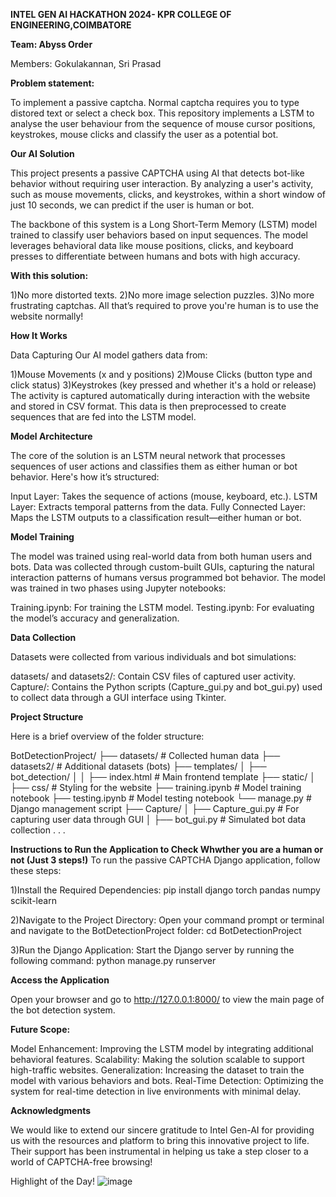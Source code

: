 **INTEL GEN AI HACKATHON 2024- KPR COLLEGE OF ENGINEERING,COIMBATORE**

**Team: Abyss Order**

Members: Gokulakannan, Sri Prasad

**Problem statement:**

To implement a passive captcha.
Normal captcha requires you to type distored text or select a check box. This repository implements a LSTM to analyse the user behaviour from the sequence of mouse cursor positions, keystrokes, mouse clicks and classify the user as a potential bot. 


**Our AI Solution**

This project presents a passive CAPTCHA using AI that detects bot-like behavior without requiring user interaction. By analyzing a user's activity, such as mouse movements, clicks, and keystrokes, within a short window of just 10 seconds, we can predict if the user is human or bot.

The backbone of this system is a Long Short-Term Memory (LSTM) model trained to classify user behaviors based on input sequences. The model leverages behavioral data like mouse positions, clicks, and keyboard presses to differentiate between humans and bots with high accuracy.


**With this solution:**

1)No more distorted texts.
2)No more image selection puzzles.
3)No more frustrating captchas.
All that’s required to prove you're human is to use the website normally!


**How It Works**

Data Capturing
Our AI model gathers data from:

1)Mouse Movements (x and y positions)
2)Mouse Clicks (button type and click status)
3)Keystrokes (key pressed and whether it's a hold or release)
The activity is captured automatically during interaction with the website and stored in CSV format. This data is then preprocessed to create sequences that are fed into the LSTM model.


**Model Architecture**

The core of the solution is an LSTM neural network that processes sequences of user actions and classifies them as either human or bot behavior. Here's how it’s structured:

Input Layer: Takes the sequence of actions (mouse, keyboard, etc.).
LSTM Layer: Extracts temporal patterns from the data.
Fully Connected Layer: Maps the LSTM outputs to a classification result—either human or bot.


**Model Training**

The model was trained using real-world data from both human users and bots. Data was collected through custom-built GUIs, capturing the natural interaction patterns of humans versus programmed bot behavior. The model was trained in two phases using Jupyter notebooks:

Training.ipynb: For training the LSTM model.
Testing.ipynb: For evaluating the model’s accuracy and generalization.

**Data Collection**

Datasets were collected from various individuals and bot simulations:

datasets/ and datasets2/: Contain CSV files of captured user activity.
Capture/: Contains the Python scripts (Capture_gui.py and bot_gui.py) used to collect data through a GUI interface using Tkinter.



**Project Structure**

Here is a brief overview of the folder structure:

BotDetectionProject/
├── datasets/                # Collected human data
├── datasets2/               # Additional datasets (bots)
├── templates/
│   ├── bot_detection/
│   │   ├── index.html       # Main frontend template
├── static/
│   ├── css/                 # Styling for the website
├── training.ipynb           # Model training notebook
├── testing.ipynb            # Model testing notebook
└── manage.py                # Django management script
├── Capture/
│   ├── Capture_gui.py       # For capturing user data through GUI
│   ├── bot_gui.py           # Simulated bot data collection
.   .
.

**Instructions to Run the Application to Check Whwther you are a human or not (Just 3 steps!)**
To run the passive CAPTCHA Django application, follow these steps:

1)Install the Required Dependencies:
      pip install django torch pandas numpy scikit-learn

2)Navigate to the Project Directory:
  Open your command prompt or terminal and navigate to the BotDetectionProject folder:
      cd BotDetectionProject

3)Run the Django Application:
  Start the Django server by running the following command:
      python manage.py runserver


**Access the Application**

Open your browser and go to http://127.0.0.1:8000/ to view the main page of the bot detection system.

**Future Scope:**

Model Enhancement: Improving the LSTM model by integrating additional behavioral features.
Scalability: Making the solution scalable to support high-traffic websites.
Generalization: Increasing the dataset to train the model with various behaviors and bots.
Real-Time Detection: Optimizing the system for real-time detection in live environments with minimal delay.



**Acknowledgments**

We would like to extend our sincere gratitude to Intel Gen-AI for providing us with the resources and platform to bring this innovative project to life. Their support has been instrumental in helping us take a step closer to a world of CAPTCHA-free browsing!

Highlight of the Day!
![image](https://github.com/user-attachments/assets/0057eed4-3639-4224-83c3-f0b2a8939ebd)
